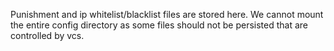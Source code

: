 Punishment and ip whitelist/blacklist files are stored here.
We cannot mount the entire config directory as some files should not be persisted that are controlled by vcs.